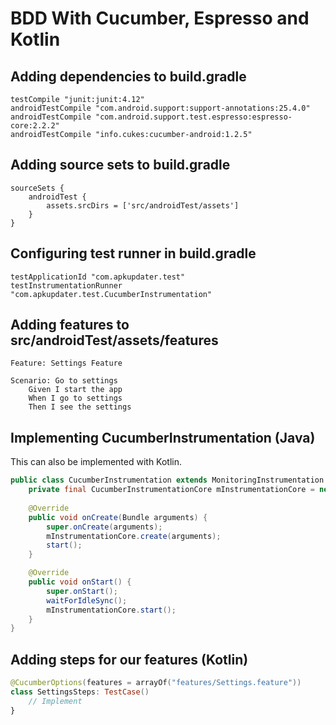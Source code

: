 BDD With Cucumber, Espresso and Kotlin
====================

Adding dependencies to build.gradle
---------------------
```Gradle
testCompile "junit:junit:4.12"
androidTestCompile "com.android.support:support-annotations:25.4.0"
androidTestCompile "com.android.support.test.espresso:espresso-core:2.2.2"
androidTestCompile "info.cukes:cucumber-android:1.2.5"
```

Adding source sets to build.gradle
---------------------
```Gradle
sourceSets {
    androidTest {
        assets.srcDirs = ['src/androidTest/assets']
    }
}
```

Configuring test runner in build.gradle
---------------------
```Gradle
testApplicationId "com.apkupdater.test"
testInstrumentationRunner "com.apkupdater.test.CucumberInstrumentation"
```

Adding features to src/androidTest/assets/features
---------------------
```Gherkin
Feature: Settings Feature

Scenario: Go to settings
    Given I start the app
    When I go to settings
    Then I see the settings
```

Implementing CucumberInstrumentation (Java)
---------------------
This can also be implemented with Kotlin.
```Java
public class CucumberInstrumentation extends MonitoringInstrumentation {
	private final CucumberInstrumentationCore mInstrumentationCore = new CucumberInstrumentationCore(this);
	
	@Override
	public void onCreate(Bundle arguments) {
		super.onCreate(arguments);
		mInstrumentationCore.create(arguments);
		start();
	}

	@Override
	public void onStart() {
		super.onStart();
		waitForIdleSync();
		mInstrumentationCore.start();
	}
}
```

Adding steps for our features (Kotlin)
---------------------
```Kotlin
@CucumberOptions(features = arrayOf("features/Settings.feature"))
class SettingsSteps: TestCase() 
    // Implement
}
```